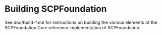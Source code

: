 Building SCPFoundation
================

See doc/build-*.md for instructions on building the various
elements of the SCPFoundation Core reference implementation of SCPFoundation.
